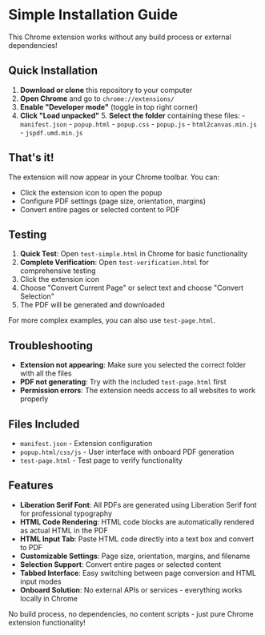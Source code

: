 # Simple Installation Guide

This Chrome extension works without any build process or external dependencies!

## Quick Installation

1. **Download or clone** this repository to your computer
2. **Open Chrome** and go to `chrome://extensions/`
3. **Enable "Developer mode"** (toggle in top right corner)
4. **Click "Load unpacked"**
            5. **Select the folder** containing these files:
               - `manifest.json`
               - `popup.html`
               - `popup.css`
               - `popup.js`
               - `html2canvas.min.js`
               - `jspdf.umd.min.js`

## That's it!

The extension will now appear in your Chrome toolbar. You can:
- Click the extension icon to open the popup
- Configure PDF settings (page size, orientation, margins)
- Convert entire pages or selected content to PDF

## Testing

1. **Quick Test**: Open `test-simple.html` in Chrome for basic functionality
2. **Complete Verification**: Open `test-verification.html` for comprehensive testing
3. Click the extension icon
4. Choose "Convert Current Page" or select text and choose "Convert Selection"
5. The PDF will be generated and downloaded

For more complex examples, you can also use `test-page.html`.

## Troubleshooting

- **Extension not appearing**: Make sure you selected the correct folder with all the files
- **PDF not generating**: Try with the included `test-page.html` first
- **Permission errors**: The extension needs access to all websites to work properly

## Files Included

- `manifest.json` - Extension configuration
- `popup.html/css/js` - User interface with onboard PDF generation
- `test-page.html` - Test page to verify functionality

## Features

- **Liberation Serif Font**: All PDFs are generated using Liberation Serif font for professional typography
- **HTML Code Rendering**: HTML code blocks are automatically rendered as actual HTML in the PDF
- **HTML Input Tab**: Paste HTML code directly into a text box and convert to PDF
- **Customizable Settings**: Page size, orientation, margins, and filename
- **Selection Support**: Convert entire pages or selected content
- **Tabbed Interface**: Easy switching between page conversion and HTML input modes
- **Onboard Solution**: No external APIs or services - everything works locally in Chrome

No build process, no dependencies, no content scripts - just pure Chrome extension functionality!
